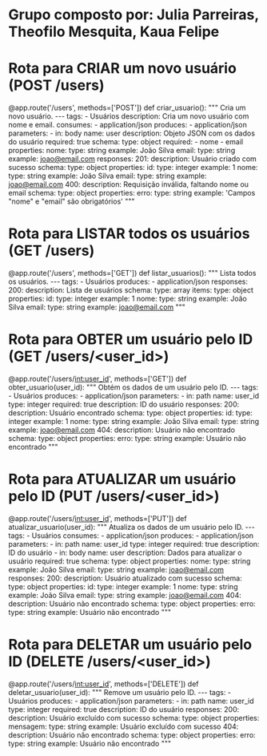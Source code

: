 # Grupo composto por: Julia Parreiras, Theofilo Mesquita, Kaua Felipe

# Rota para CRIAR um novo usuário (POST /users)
@app.route('/users', methods=['POST'])
def criar_usuario():
    """
    Cria um novo usuário.
    ---
    tags:
      - Usuários
    description: Cria um novo usuário com nome e email.
    consumes:
      - application/json
    produces:
      - application/json
    parameters:
      - in: body
        name: user
        description: Objeto JSON com os dados do usuário
        required: true
        schema:
          type: object
          required:
            - nome
            - email
          properties:
            nome:
              type: string
              example: João Silva
            email:
              type: string
              example: joao@email.com
    responses:
      201:
        description: Usuário criado com sucesso
        schema:
          type: object
          properties:
            id:
              type: integer
              example: 1
            nome:
              type: string
              example: João Silva
            email:
              type: string
              example: joao@email.com
      400:
        description: Requisição inválida, faltando nome ou email
        schema:
          type: object
          properties:
            erro:
              type: string
              example: 'Campos "nome" e "email" são obrigatórios'
    """

# Rota para LISTAR todos os usuários (GET /users)
@app.route('/users', methods=['GET'])
def listar_usuarios():
    """
    Lista todos os usuários.
    ---
    tags:
      - Usuários
    produces:
      - application/json
    responses:
      200:
        description: Lista de usuários
        schema:
          type: array
          items:
            type: object
            properties:
              id:
                type: integer
                example: 1
              nome:
                type: string
                example: João Silva
              email:
                type: string
                example: joao@email.com
    """

# Rota para OBTER um usuário pelo ID (GET /users/<user_id>)
@app.route('/users/<int:user_id>', methods=['GET'])
def obter_usuario(user_id):
    """
    Obtém os dados de um usuário pelo ID.
    ---
    tags:
      - Usuários
    produces:
      - application/json
    parameters:
      - in: path
        name: user_id
        type: integer
        required: true
        description: ID do usuário
    responses:
      200:
        description: Usuário encontrado
        schema:
          type: object
          properties:
            id:
              type: integer
              example: 1
            nome:
              type: string
              example: João Silva
            email:
              type: string
              example: joao@email.com
      404:
        description: Usuário não encontrado
        schema:
          type: object
          properties:
            erro:
              type: string
              example: Usuário não encontrado
    """

# Rota para ATUALIZAR um usuário pelo ID (PUT /users/<user_id>)
@app.route('/users/<int:user_id>', methods=['PUT'])
def atualizar_usuario(user_id):
    """
    Atualiza os dados de um usuário pelo ID.
    ---
    tags:
      - Usuários
    consumes:
      - application/json
    produces:
      - application/json
    parameters:
      - in: path
        name: user_id
        type: integer
        required: true
        description: ID do usuário
      - in: body
        name: user
        description: Dados para atualizar o usuário
        required: true
        schema:
          type: object
          properties:
            nome:
              type: string
              example: João Silva
            email:
              type: string
              example: joao@email.com
    responses:
      200:
        description: Usuário atualizado com sucesso
        schema:
          type: object
          properties:
            id:
              type: integer
              example: 1
            nome:
              type: string
              example: João Silva
            email:
              type: string
              example: joao@email.com
      404:
        description: Usuário não encontrado
        schema:
          type: object
          properties:
            erro:
              type: string
              example: Usuário não encontrado
    """

# Rota para DELETAR um usuário pelo ID (DELETE /users/<user_id>)
@app.route('/users/<int:user_id>', methods=['DELETE'])
def deletar_usuario(user_id):
    """
    Remove um usuário pelo ID.
    ---
    tags:
      - Usuários
    produces:
      - application/json
    parameters:
      - in: path
        name: user_id
        type: integer
        required: true
        description: ID do usuário
    responses:
      200:
        description: Usuário excluído com sucesso
        schema:
          type: object
          properties:
            mensagem:
              type: string
              example: Usuário excluído com sucesso
      404:
        description: Usuário não encontrado
        schema:
          type: object
          properties:
            erro:
              type: string
              example: Usuário não encontrado
    """
